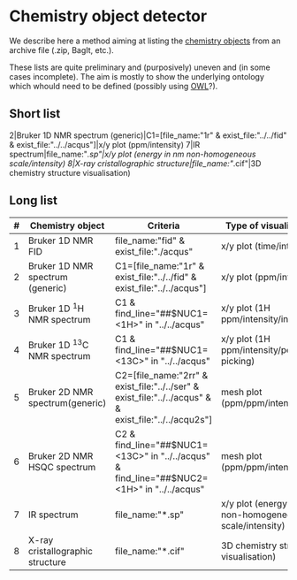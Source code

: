 # Chemistry object detector 

We describe here a method aiming at listing the [chemistry objects](chemistry_object.md) from an archive file (.zip, BagIt, etc.).

These lists are quite preliminary and (purposively) uneven and (in some cases incomplete). The aim is mostly to show the underlying ontology which whould need to be defined (possibly using [OWL](https://www.w3.org/TR/owl2-primer/)?).


## Short list

2|Bruker 1D NMR spectrum (generic)|C1=[file_name:"1r" & exist_file:"../../fid" & exist_file:"../../acqus"]|x/y plot (ppm/intensity)
7|IR spectrum|file_name:"*.sp"|x/y plot (energy in nm non-homogeneous scale/intensity)
8|X-ray cristallographic structure|file_name:"*.cif"|3D chemistry structure visualisation)

## Long list

#|Chemistry object | Criteria | Type of visualization
-|------|---|---
1|Bruker 1D NMR FID|file_name:"fid" & exist_file:"./acqus"|x/y plot (time/intensity)
2|Bruker 1D NMR spectrum (generic)|C1=[file_name:"1r" & exist_file:"../../fid" & exist_file:"../../acqus"]|x/y plot (ppm/intensity)
3|Bruker 1D <sup>1</sup>H NMR spectrum|C1 & find_line="##$NUC1= <1H>" in "../../acqus"|x/y plot (1H ppm/intensity/integrals)
4|Bruker 1D <sup>13</sup>C NMR spectrum|C1 & find_line="##$NUC1= <13C>" in "../../acqus"|x/y plot (1H ppm/intensity/peak picking)
5|Bruker 2D NMR spectrum(generic)|C2=[file_name:"2rr" & exist_file:"../../ser" & exist_file:"../../acqus" & & exist_file:"../../acqu2s"]|mesh plot (ppm/ppm/intensity)
6|Bruker 2D NMR HSQC spectrum|C2 & find_line="##$NUC1= <13C>" in "../../acqus" & find_line="##$NUC2= <1H>" in "../../acqus"|mesh plot (ppm/ppm/intensity)
7|IR spectrum|file_name:"*.sp"|x/y plot (energy in nm non-homogeneous scale/intensity)
8|X-ray cristallographic structure|file_name:"*.cif"|3D chemistry structure visualisation)
